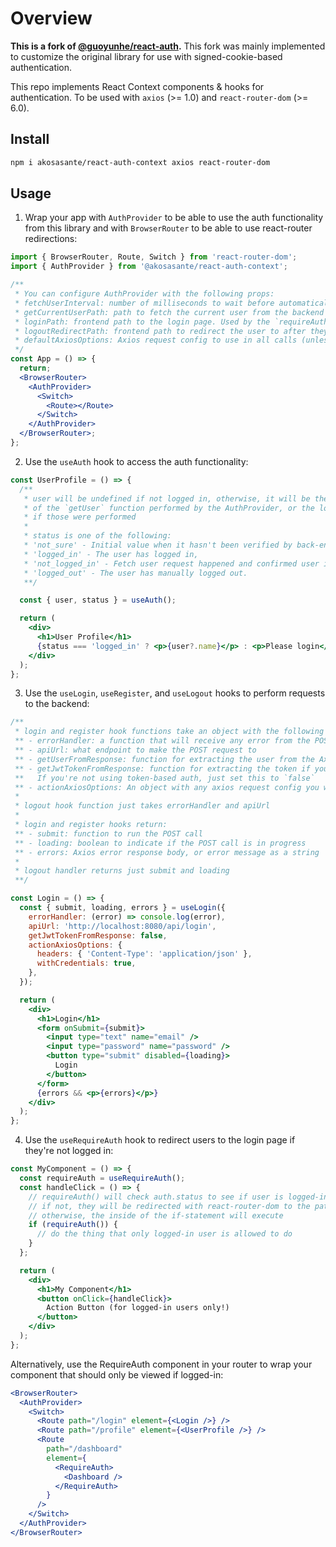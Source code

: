 # Overview

**This is a fork of [@guoyunhe/react-auth](https://github.com/guoyunhe/react-auth).**
This fork was mainly implemented to customize the original library for use with signed-cookie-based authentication.

This repo implements React Context components & hooks for authentication. To be used with `axios` (>= 1.0) and `react-router-dom` (>= 6.0).

## Install

```bash
npm i akosasante/react-auth-context axios react-router-dom
```

## Usage

1. Wrap your app with `AuthProvider` to be able to use the auth functionality from this library and with `BrowserRouter` to be able to use react-router redirections:

```jsx
import { BrowserRouter, Route, Switch } from 'react-router-dom';
import { AuthProvider } from '@akosasante/react-auth-context';

/**
 * You can configure AuthProvider with the following props:
 * fetchUserInterval: number of milliseconds to wait before automatically trying to fetch the user again (default: 0/disabled)
 * getCurrentUserPath: path to fetch the current user from the backend (default: '/user')
 * loginPath: frontend path to the login page. Used by the `requireAuth` hook and component to redirect the user if they're not logged in (default: '/login')
 * logoutRedirectPath: frontend path to redirect the user to after they've logged out on a protected page (default: '/')
 * defaultAxiosOptions: Axios request config to use in all calls (unless overridden)
 */
const App = () => {
  return;
  <BrowserRouter>
    <AuthProvider>
      <Switch>
        <Route></Route>
      </Switch>
    </AuthProvider>
  </BrowserRouter>;
};
```

2. Use the `useAuth` hook to access the auth functionality:

```jsx
const UserProfile = () => {
  /**
   * user will be undefined if not logged in, otherwise, it will be the return value
   * of the `getUser` function performed by the AuthProvider, or the login/register functions
   * if those were performed
   *
   * status is one of the following:
   * 'not_sure' - Initial value when it hasn't been verified by back-end yet,
   * 'logged_in' - The user has logged in,
   * 'not_logged_in' - Fetch user request happened and confirmed user is not logged in,
   * 'logged_out' - The user has manually logged out.
   **/

  const { user, status } = useAuth();

  return (
    <div>
      <h1>User Profile</h1>
      {status === 'logged_in' ? <p>{user?.name}</p> : <p>Please login</p>}
    </div>
  );
};
```

3. Use the `useLogin`, `useRegister`, and `useLogout` hooks to perform requests to the backend:

```jsx
/**
 * login and register hook functions take an object with the following properties:
 ** - errorHandler: a function that will receive any error from the POST request, you can choose how to handle it
 ** - apiUrl: what endpoint to make the POST request to
 ** - getUserFromResponse: function for extracting the user from the Axios response body (by default it's `responseData => responseData.user`)
 ** - getJwtTokenFromResponse: function for extracting the token if you're using token-based auth from the Axios response body (by default it's `responseData => responseData.token.token || responseData.token`).
 **   If you're not using token-based auth, just set this to `false`
 ** - actionAxiosOptions: An object with any axios request config you want to set like headers (see: https://axios-http.com/docs/req_config).
 *
 * logout hook function just takes errorHandler and apiUrl
 *
 * login and register hooks return:
 ** - submit: function to run the POST call
 ** - loading: boolean to indicate if the POST call is in progress
 ** - errors: Axios error response body, or error message as a string
 *
 * logout handler returns just submit and loading
 **/

const Login = () => {
  const { submit, loading, errors } = useLogin({
    errorHandler: (error) => console.log(error),
    apiUrl: 'http://localhost:8080/api/login',
    getJwtTokenFromResponse: false,
    actionAxiosOptions: {
      headers: { 'Content-Type': 'application/json' },
      withCredentials: true,
    },
  });

  return (
    <div>
      <h1>Login</h1>
      <form onSubmit={submit}>
        <input type="text" name="email" />
        <input type="password" name="password" />
        <button type="submit" disabled={loading}>
          Login
        </button>
      </form>
      {errors && <p>{errors}</p>}
    </div>
  );
};
```

4. Use the `useRequireAuth` hook to redirect users to the login page if they're not logged in:

```jsx
const MyComponent = () => {
  const requireAuth = useRequireAuth();
  const handleClick = () => {
    // requireAuth() will check auth.status to see if user is logged-in
    // if not, they will be redirected with react-router-dom to the path defined in the AuthProvider
    // otherwise, the inside of the if-statement will execute
    if (requireAuth()) {
      // do the thing that only logged-in user is allowed to do
    }
  };

  return (
    <div>
      <h1>My Component</h1>
      <button onClick={handleClick}>
        Action Button (for logged-in users only!)
      </button>
    </div>
  );
};
```

Alternatively, use the RequireAuth component in your router to wrap your component that should only be viewed if logged-in:

```jsx
<BrowserRouter>
  <AuthProvider>
    <Switch>
      <Route path="/login" element={<Login />} />
      <Route path="/profile" element={<UserProfile />} />
      <Route
        path="/dashboard"
        element={
          <RequireAuth>
            <Dashboard />
          </RequireAuth>
        }
      />
    </Switch>
  </AuthProvider>
</BrowserRouter>
```

